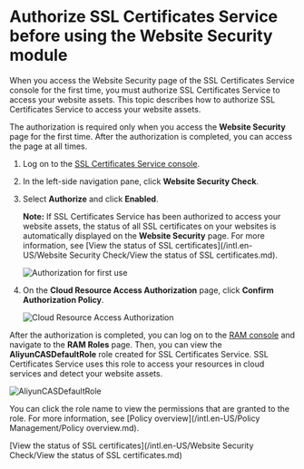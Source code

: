 # Authorize SSL Certificates Service before using the Website Security module

When you access the Website Security page of the SSL Certificates Service console for the first time, you must authorize SSL Certificates Service to access your website assets. This topic describes how to authorize SSL Certificates Service to access your website assets.

The authorization is required only when you access the **Website Security** page for the first time. After the authorization is completed, you can access the page at all times.

1.  Log on to the [SSL Certificates Service console](https://yundunnext.console.aliyun.com/?p=cas).

2.  In the left-side navigation pane, click **Website Security Check**.

3.  Select **Authorize** and click **Enabled**.

    **Note:** If SSL Certificates Service has been authorized to access your website assets, the status of all SSL certificates on your websites is automatically displayed on the **Website Security** page. For more information, see [View the status of SSL certificates](/intl.en-US/Website Security Check/View the status of SSL certificates.md).

    ![Authorization for first use](https://static-aliyun-doc.oss-accelerate.aliyuncs.com/assets/img/en-US/6502239061/p100429.png)

4.  On the **Cloud Resource Access Authorization** page, click **Confirm Authorization Policy**.

    ![Cloud Resource Access Authorization](https://static-aliyun-doc.oss-accelerate.aliyuncs.com/assets/img/en-US/5336050161/p207282.png)


After the authorization is completed, you can log on to the [RAM console](https://ram.console.aliyun.com/roles) and navigate to the **RAM Roles** page. Then, you can view the **AliyunCASDefaultRole** role created for SSL Certificates Service. SSL Certificates Service uses this role to access your resources in cloud services and detect your website assets.

![AliyunCASDefaultRole](https://static-aliyun-doc.oss-accelerate.aliyuncs.com/assets/img/en-US/5336050161/p207283.png)

You can click the role name to view the permissions that are granted to the role. For more information, see [Policy overview](/intl.en-US/Policy Management/Policy overview.md).

[View the status of SSL certificates](/intl.en-US/Website Security Check/View the status of SSL certificates.md)


